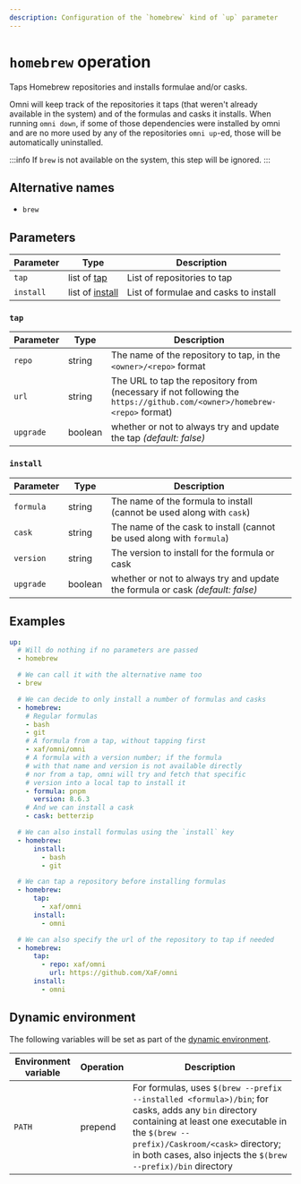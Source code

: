 ```yaml
---
description: Configuration of the `homebrew` kind of `up` parameter
---
```


# `homebrew` operation

Taps Homebrew repositories and installs formulae and/or casks.

Omni will keep track of the repositories it taps (that weren't already available in the system)
and of the formulas and casks it installs. When running `omni down`, if some of those dependencies
were installed by omni and are no more used by any of the repositories `omni up`-ed, those will be
automatically uninstalled.

:::info
If `brew` is not available on the system, this step will be ignored.
:::

## Alternative names

- `brew`

## Parameters

| Parameter        | Type      | Description                                           |
|------------------|-----------|-------------------------------------------------------|
| `tap` | list of [tap](#tap) | List of repositories to tap |
| `install` | list of [install](#install) | List of formulae and casks to install |


### `tap`

| Parameter        | Type      | Description                                           |
|------------------|-----------|-------------------------------------------------------|
| `repo` | string | The name of the repository to tap, in the `<owner>/<repo>` format |
| `url` | string | The URL to tap the repository from (necessary if not following the `https://github.com/<owner>/homebrew-<repo>` format) |
| `upgrade` | boolean | whether or not to always try and update the tap *(default: false)* |


### `install`

| Parameter        | Type      | Description                                           |
|------------------|-----------|-------------------------------------------------------|
| `formula` | string | The name of the formula to install (cannot be used along with `cask`) |
| `cask` | string | The name of the cask to install (cannot be used along with `formula`) |
| `version` | string | The version to install for the formula or cask |
| `upgrade` | boolean | whether or not to always try and update the formula or cask *(default: false)* |


## Examples

```yaml
up:
  # Will do nothing if no parameters are passed
  - homebrew

  # We can call it with the alternative name too
  - brew

  # We can decide to only install a number of formulas and casks
  - homebrew:
    # Regular formulas
    - bash
    - git
    # A formula from a tap, without tapping first
    - xaf/omni/omni
    # A formula with a version number; if the formula
    # with that name and version is not available directly
    # nor from a tap, omni will try and fetch that specific
    # version into a local tap to install it
    - formula: pnpm
      version: 8.6.3
    # And we can install a cask
    - cask: betterzip

  # We can also install formulas using the `install` key
  - homebrew:
      install:
        - bash
        - git

  # We can tap a repository before installing formulas
  - homebrew:
      tap:
        - xaf/omni
      install:
        - omni

  # We can also specify the url of the repository to tap if needed
  - homebrew:
      tap:
        - repo: xaf/omni
          url: https://github.com/XaF/omni
      install:
        - omni
```

## Dynamic environment

The following variables will be set as part of the [dynamic environment](/reference/dynamic-environment).

| Environment variable | Operation | Description |
|----------------------|-----------|-------------|
| `PATH` | prepend | For formulas, uses `$(brew --prefix --installed <formula>)/bin`; for casks, adds any `bin` directory containing at least one executable in the `$(brew --prefix)/Caskroom/<cask>` directory; in both cases, also injects the `$(brew --prefix)/bin` directory |
